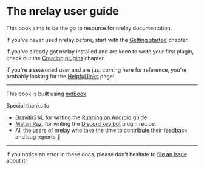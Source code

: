 # The nrelay user guide

This book aims to be the go to resource for nrelay documentation.

If you've never used nrelay before, start with the [Getting started](getting-started/readme.md) chapter.

If you've already got nrelay installed and are keen to write your first plugin, check out the [Creating plugins](creating-plugins/creating-a-plugin.md) chapter.

If you're a seasoned user and are just coming here for reference, you're probably looking for the [Helpful links](helpful-links.md) page!

---

This book is built using [mdBook](https://github.com/rust-lang/mdBook).

Special thanks to

+ [Gravitir314](https://github.com/Gravitir314), for writing the [Running on Android](running-on-android.md) guide.
+ [Matan Raz](https://github.com/Lolization), for writing the [Discord key bot](plugin-recipes/discord-bot-key-tutorial.md) plugin recipe.
+ All the users of nrelay who take the time to contribute their feedback and bug reports 💖

---

If you notice an error in these docs, please don't hesitate to [file an issue](https://github.com/thomas-crane/nrelay/issues/new) about it!
